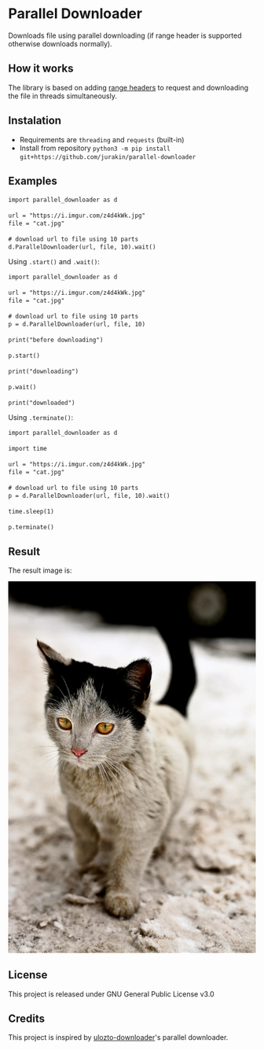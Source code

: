 # Parallel Downloader

Downloads file using parallel downloading (if range header is supported otherwise downloads normally).

## How it works

The library is based on adding [range headers](https://developer.mozilla.org/en-US/docs/Web/HTTP/Range_requests) to request and downloading the file in threads simultaneously.

## Instalation

- Requirements are `threading` and `requests` (built-in)
- Install from repository `python3 -m pip install git+https://github.com/jurakin/parallel-downloader`

## Examples

```
import parallel_downloader as d

url = "https://i.imgur.com/z4d4kWk.jpg"
file = "cat.jpg"

# download url to file using 10 parts
d.ParallelDownloader(url, file, 10).wait()
```

Using `.start()` and `.wait()`:

```
import parallel_downloader as d

url = "https://i.imgur.com/z4d4kWk.jpg"
file = "cat.jpg"

# download url to file using 10 parts
p = d.ParallelDownloader(url, file, 10)

print("before downloading")

p.start()

print("downloading")

p.wait()

print("downloaded")
```

Using `.terminate()`:

```
import parallel_downloader as d

import time

url = "https://i.imgur.com/z4d4kWk.jpg"
file = "cat.jpg"

# download url to file using 10 parts
p = d.ParallelDownloader(url, file, 10).wait()

time.sleep(1)

p.terminate()
```

## Result

The result image is:

![cat](./cat.jpg?raw=true)

## License

This project is released under GNU General Public License v3.0

## Credits

This project is inspired by [ulozto-downloader](https://github.com/setnicka/ulozto-downloader)'s parallel downloader.
